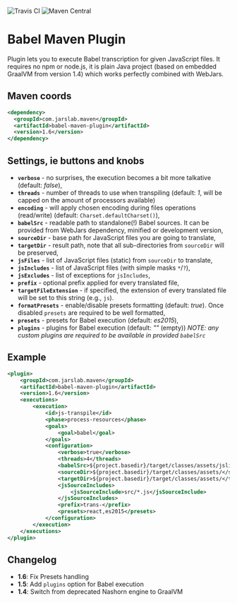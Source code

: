 ![Travis CI](https://api.travis-ci.org/jarslab/babel-maven-plugin.svg) ![Maven Central](https://img.shields.io/maven-central/v/com.jarslab.maven/babel-maven-plugin.svg)

# Babel Maven Plugin
Plugin lets you to execute Babel transcription for given JavaScript files. 
It requires no npm or node.js, it is plain Java project (based on embedded GraalVM from version 1.4) which works perfectly combined with WebJars.

## Maven coords
```xml
<dependency>
  <groupId>com.jarslab.maven</groupId>
  <artifactId>babel-maven-plugin</artifactId>
  <version>1.6</version>
</dependency>
```

## Settings, ie buttons and knobs
* **`verbose`** - no surprises, the execution becomes a bit more talkative (default: _false_),
* **`threads`** - number of threads to use when transpiling (default: _1_, will be capped on the amount of processors available)
* **`encoding`** - will apply chosen encoding during files operations (read/write) (default: `Charset.defaultCharset()`),
* **`babelSrc`** - readable path to standalone(!) Babel sources. It can be provided from WebJars dependency, minified 
or development version,
* **`sourceDir`** - base path for JavaScript files you are going to translate,
* **`targetDir`** - result path, note that all sub-directories from `sourceDir` will be preserved,
* **`jsFiles`** - list of JavaScript files (static)  from `sourceDir` to translate,
* **`jsIncludes`** - list of JavaScript files (with simple masks `*`/`?`),
* **`jsExcludes`** - list of exceptions for `jsIncludes`,
* **`prefix`** - optional prefix applied for every translated file,
* **`targetFileExtension`** - if specified, the extension of every translated file will be set to this string (e.g., `js`).
* **`formatPresets`** - enable/disable presets formatting (default: _true_). Once disabled `presets` are required to be well formatted,  
* **`presets`** - presets for Babel execution (default: _es2015_),
* **`plugins`** - plugins for Babel execution (default: _""_ (empty)) _NOTE: any custom plugins are required to be available in provided `babelSrc`_

## Example
```xml
<plugin>
    <groupId>com.jarslab.maven</groupId>
    <artifactId>babel-maven-plugin</artifactId>
    <version>1.6</version>
    <executions>
        <execution>
            <id>js-transpile</id>
            <phase>process-resources</phase>
            <goals>
                <goal>babel</goal>
            </goals>
            <configuration>
                <verbose>true</verbose>
                <threads>4</threads>
                <babelSrc>${project.basedir}/target/classes/assets/jslib/babel.min.js</babelSrc>
                <sourceDir>${project.basedir}/target/classes/assets/</sourceDir>
                <targetDir>${project.basedir}/target/classes/assets/</targetDir>
                <jsSourceIncludes>
                    <jsSourceInclude>src/*.js</jsSourceInclude>
                </jsSourceIncludes>
                <prefix>trans-</prefix>
                <presets>react,es2015</presets>
            </configuration>
        </execution>
    </executions>
</plugin>
```

## Changelog
* **1.6**: Fix Presets handling
* **1.5**: Add `plugins` option for Babel execution
* **1.4**: Switch from deprecated Nashorn engine to GraalVM

